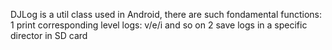 DJLog is a util class used in Android, there are such fondamental functions:
1 print corresponding level logs: v/e/i and so on
2 save logs in a specific director in SD card
